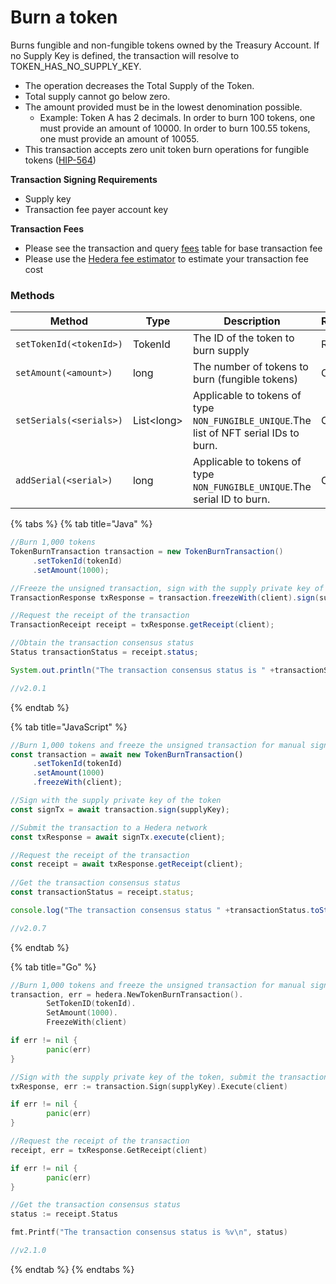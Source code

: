 # Burn a token

Burns fungible and non-fungible tokens owned by the Treasury Account. If no Supply Key is defined, the transaction will resolve to TOKEN\_HAS\_NO\_SUPPLY\_KEY.

- The operation decreases the Total Supply of the Token.
- Total supply cannot go below zero.
- The amount provided must be in the lowest denomination possible.
  - Example: Token A has 2 decimals. In order to burn 100 tokens, one must provide an amount of 10000. In order to burn 100.55 tokens, one must provide an amount of 10055.
- This transaction accepts zero unit token burn operations for fungible tokens ([HIP-564](https://hips.hedera.com/hip/hip-564))

**Transaction Signing Requirements**

- Supply key
- Transaction fee payer account key

**Transaction Fees**

- Please see the transaction and query [fees](../../../networks/mainnet/fees/#transaction-and-query-fees) table for base transaction fee
- Please use the [Hedera fee estimator](https://hedera.com/fees) to estimate your transaction fee cost

### Methods

| Method                  | Type         | Description                                                                                                            | Requirement |
| ----------------------- | ------------ | ---------------------------------------------------------------------------------------------------------------------- | ----------- |
| `setTokenId(<tokenId>)` | TokenId      | The ID of the token to burn supply                                                                                     | Required    |
| `setAmount(<amount>)`   | long         | The number of tokens to burn (fungible tokens)                                                      | Optional    |
| `setSerials(<serials>)` | List\<long> | Applicable to tokens of type `NON_FUNGIBLE_UNIQUE`.The list of NFT serial IDs to burn. | Optional    |
| `addSerial(<serial>)`   | long         | Applicable to tokens of type `NON_FUNGIBLE_UNIQUE`.The serial ID to burn.              | Optional    |

{% tabs %}
{% tab title="Java" %}

```java
//Burn 1,000 tokens
TokenBurnTransaction transaction = new TokenBurnTransaction()
     .setTokenId(tokenId)
     .setAmount(1000);

//Freeze the unsigned transaction, sign with the supply private key of the token, submit the transaction to a Hedera network
TransactionResponse txResponse = transaction.freezeWith(client).sign(supplyKey).execute(client);

//Request the receipt of the transaction
TransactionReceipt receipt = txResponse.getReceipt(client);

//Obtain the transaction consensus status
Status transactionStatus = receipt.status;

System.out.println("The transaction consensus status is " +transactionStatus);

//v2.0.1
```

{% endtab %}

{% tab title="JavaScript" %}

```javascript
//Burn 1,000 tokens and freeze the unsigned transaction for manual signing
const transaction = await new TokenBurnTransaction()
     .setTokenId(tokenId)
     .setAmount(1000)
     .freezeWith(client);

//Sign with the supply private key of the token 
const signTx = await transaction.sign(supplyKey);

//Submit the transaction to a Hedera network    
const txResponse = await signTx.execute(client);

//Request the receipt of the transaction
const receipt = await txResponse.getReceipt(client);
    
//Get the transaction consensus status
const transactionStatus = receipt.status;

console.log("The transaction consensus status " +transactionStatus.toString());

//v2.0.7
```

{% endtab %}

{% tab title="Go" %}

```go
//Burn 1,000 tokens and freeze the unsigned transaction for manual signing
transaction, err = hedera.NewTokenBurnTransaction().
		SetTokenID(tokenId).
		SetAmount(1000).
		FreezeWith(client)

if err != nil {
		panic(err)
}

//Sign with the supply private key of the token, submit the transaction to a Hedera network
txResponse, err := transaction.Sign(supplyKey).Execute(client)

if err != nil {
		panic(err)
}

//Request the receipt of the transaction
receipt, err = txResponse.GetReceipt(client)

if err != nil {
		panic(err)
}

//Get the transaction consensus status
status := receipt.Status

fmt.Printf("The transaction consensus status is %v\n", status)

//v2.1.0
```

{% endtab %}
{% endtabs %}
